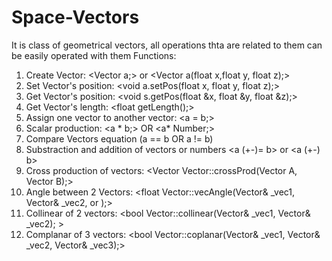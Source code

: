 # Space-Vectors

It is class of geometrical vectors, all operations thta are related to them can be easily operated with them
Functions:

1) Create Vector: <Vector a;> or <Vector a(float x,float y, float z);>
2) Set Vector's position: <void a.setPos(float x, float y, float z);>
3) Get Vector's position: <void s.getPos(float &x, float &y, float &z);>
4) Get Vector's length: <float getLength();>
5) Assign one vector to another vector: <a = b;>
6) Scalar production: <a * b;> OR <a* Number;>
7) Compare Vectors equation (a == b OR a != b)
8) Substraction and addition of vectors or numbers <a (+-)= b> or <a (+-) b>
9) Cross production of vectors: <Vector Vector::crossProd(Vector A, Vector B);>
10) Angle between 2 Vectors: <float Vector::vecAngle(Vector& _vec1, Vector& _vec2, <Degree> or <Radian>);>
11) Collinear of 2 vectors: <bool Vector::collinear(Vector& _vec1, Vector& _vec2); >
12) Complanar of 3 vectors: <bool Vector::coplanar(Vector& _vec1, Vector& _vec2, Vector& _vec3);>
